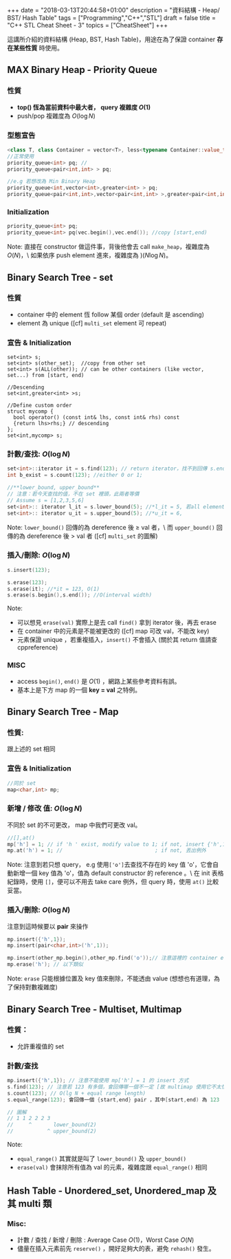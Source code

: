 +++
date =  "2018-03-13T20:44:58+01:00"
description = "資料結構 - Heap/ BST/ Hash Table"
tags = ["Programming","C++","STL"]
draft = false
title =  "C++ STL Cheat Sheet - 3"
topics = ["CheatSheet"]
+++

這講所介紹的資料結構 (Heap, BST, Hash Table)，用途在為了保證 container **存在某些性質** 時使用。

<!--more-->


## MAX Binary Heap - Priority Queue

### 性質

* **top() 恆為當前資料中最大者， query 複雜度 <span>$O(1)$</span>**
* push/pop 複雜度為 <span>$O(\log N)$</span>

### 型態宣告

```cpp
<class T, class Container = vector<T>, less<typename Container::value_type> > pq;
//正常使用
priority_queue<int> pq; // 
priority_queue<pair<int,int> > pq;

//e.g 若想改為 Min Binary Heap
priority_queue<int,vector<int>,greater<int> > pq;
priority_queue<pair<int,int>,vector<pair<int,int> >,greater<pair<int,int> > > pq;
```

### Initialization

```cpp
priority_queue<int> pq;
priority_queue<int> pq(vec.begin(),vec.end()); //copy [start,end)
```

Note: 直接在 constructor 做這件事，背後他會去 call `make_heap`，複雜度為 <span>$O(N)$</span>，\\
如果依序 push element 進來，複雜度為 <span>$)(N \log N)$</span>。

## Binary Search Tree - set

### 性質
* container 中的 element 恆 follow 某個 order (default 是 ascending)
* element 為 unique ([cf] `multi_set` element 可 repeat)

### 宣告 & Initialization

```
set<int> s;
set<int> s(other_set);  //copy from other set
set<int> s(ALL(other)); // can be other containers (like vector, set...) from [start, end)

//Descending
set<int,greater<int> >s;

//Define custom order
struct mycomp {
  bool operator() (const int& lhs, const int& rhs) const
  {return lhs>rhs;} // descending
};
set<int,mycomp> s;
```

### 計數/查找: <span>$O(\log N)$</span>

```cpp
set<int>::iterator it = s.find(123); // return iterator，找不到回傳 s.end()
int b_exist = s.count(123); //either 0 or 1;

//**lower_bound, upper_bound**
// 注意：若今天查找的值，不在 set 裡頭，此兩者等價
// Assume s = [1,2,3,5,6]
set<int>:: iterator l_it = s.lower_bound(5); //*l_it = 5, 若all element < val ，回傳 s.end()
set<int>:: iterator u_it = s.upper_bound(5); //*u_it = 6,               <=  
```
Note: `lower_bound()` 回傳的為 dereference 後 <span>$\geq$</span> val 者，\\
而 `upper_bound()` 回傳的為 dereference 後 <span>$>$</span> val 者 ([cf] `multi_set` 的圖解)

### 插入/刪除: <span>$O(\log N)$</span>

```cpp
s.insert(123);

s.erase(123);
s.erase(it); //*it = 123, O(1)
s.erase(s.begin(),s.end()); //O(interval width)
```

Note:

  * 可以想見 `erase(val)` 實際上是去 call `find()` 拿到 iterator 後，再去 erase
  * 在 container 中的元素是不能被更改的 ([cf] map 可改 val，不能改 key)
  * 元素保證 unique ，若重複插入，`insert()` 不會插入 (關於其 return 值請查 cppreference)

### MISC

* access `begin()`, `end()` 是 <span>$O(1)$</span> ，網路上某些參考資料有誤。
* 基本上是下方 map 的一個 **key = val** 之特例。

## Binary Search Tree - Map

### 性質:

跟上述的 set 相同

### 宣告 & Initialization

```cpp
//同於 set
map<char,int> mp;
```

### 新增 / 修改 值: <span>$O(\log N)$</span>

不同於 set 的不可更改， map 中我們可更改 val。
```cpp
//[],at()
mp['h'] = 1; // if 'h ' exist, modify value to 1; if not, insert {'h',1}
mp.at('h') = 1; //                              ; if not, 丟出例外
```

Note: 注意到若只想 query， e.g 使用`['o']`去查找不存在的 key 值 'o'，它會自動新增一個 key 值為 'o'，值為 default constructor 的 reference 。\\
在 init 表格紀錄時，使用 `[]`，便可以不用去 take care 例外，但 query 時，使用 `at()` 比較妥當。

### 插入/刪除: <span>$O(\log N)$</span>

注意到這時候要以 **pair** 來操作

```cpp
mp.insert({'h',1});
mp.insert(pair<char,int>('h',1));

mp.insert(other_mp.begin(),other_mp.find('o'));// 注意這裡的 container element 需為 pair 型態
mp.erase('h'); // 以下類似
```

Note: `erase` 只能根據位置及 key 值來刪除，不能透由 value (想想也有道理，為了保持對數複雜度)

## Binary Search Tree - Multiset, Multimap

### 性質：

* 允許重複值的 set

### 計數/查找

```cpp
mp.insert({'h',1}); // 注意不能使用 mp['h'] = 1 的 insert 方式
s.find(123); // 注意若 123 有多個，會回傳哪一個不一定 [故 multimap 使用它不太恰當]
s.count(123); // O(lg N + equal range length)
s.equal_range(123); 會回傳一個 {start,end} pair ，其中[start,end) 為 123

// 圖解
// 1 1 2 2 2 3
//     ^       lower_bound(2)
//           ^ upper_bound(2)
```

Note: 

 * `equal_range()` 其實就是叫了 `lower_bound()` 及 `upper_bound()`
 * `erase(val)` 會抹除所有值為 val 的元素，複雜度跟 `equal_range()` 相同


## Hash Table - Unordered\_set, Unordered\_map 及其 multi 類

### Misc:

  * 計數 / 查找 / 新增 / 刪除 : Average Case <span>$O(1)$</span>，Worst Case <span>$O(N)$</span>
  * 儘量在插入元素前先 `reserve()` ，開好足夠大的表，避免 `rehash()` 發生。


